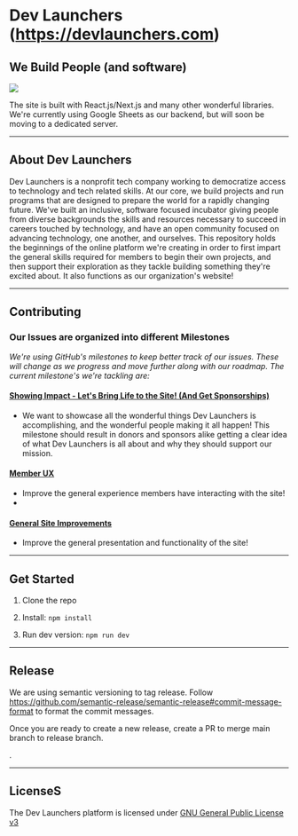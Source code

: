 # Dev Launchers (https://devlaunchers.com)

## We Build People (and software)

[![](https://dev-launchers.github.io/platform__website/images/dev-launchers__site-screenshot.jpg)](https://devlaunchers.com/)

The site is built with React.js/Next.js and many other wonderful libraries. We're currently using Google Sheets as our backend, but will soon be moving to a dedicated server.

---

## About Dev Launchers

Dev Launchers is a nonprofit tech company working to democratize access to technology and tech related skills. At our core, we build projects and run programs that are designed to prepare the world for a rapidly changing future. We've built an inclusive, software focused incubator giving people from diverse backgrounds the skills and resources necessary to succeed in careers touched by technology, and have an open community focused on advancing technology, one another, and ourselves. This repository holds the beginnings of the online platform we're creating in order to first impart the general skills required for members to begin their own projects, and then support their exploration as they tackle building something they're excited about. It also functions as our organization's website!

---

## Contributing

### Our Issues are organized into different Milestones

_We're using GitHub's milestones to keep better track of our issues. These will change as we progress and move further along with our roadmap. The current milestone's we're tackling are:_

#### [Showing Impact - Let's Bring Life to the Site! (And Get Sponsorships)](https://github.com/dev-launchers/platform__website/milestone/7)

- We want to showcase all the wonderful things Dev Launchers is accomplishing, and the wonderful people making it all happen! This milestone should result in donors and sponsors alike getting a clear idea of what Dev Launchers is all about and why they should support our mission.

#### [Member UX](https://github.com/dev-launchers/platform__website/milestone/9)

- Improve the general experience members have interacting with the site!
-

#### [General Site Improvements](https://github.com/dev-launchers/platform__website/milestone/8)

- Improve the general presentation and functionality of the site!

---

## Get Started

1. Clone the repo

2. Install: `npm install`

3. Run dev version: `npm run dev`

---

## Release

We are using semantic versioning to tag release. Follow https://github.com/semantic-release/semantic-release#commit-message-format
to format the commit messages.

Once you are ready to create a new release, create a PR to merge main branch to release branch.

.

---

## LicenseS

The Dev Launchers platform is licensed under [GNU General Public License v3](./LICENSE.md)
